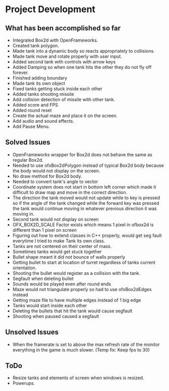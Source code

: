 # Project Development

## What has been accomplished so far
* Integrated Box2d with OpenFrameworks.
* Created tank polygon.
* Made tank into a dynamic body so reacts appropriately to collisions.
* Made tank move and rotate properly with user input.
* Added second tank with controls with arrow keys
* Added Damping so when one tank hits the other they do not fly off forever.
* Finished adding boundary
* Made tank its own object
* Fixed tanks getting stuck inside each other
* Added tanks shooting missile
* Add collision detection of missile with other tank.
* Added score and FPS
* Added round reset
* Create the actual maze and place it on the screen.
* Add audio and sound effects.
* Add Pause Menu.

## Solved Issues
* OpenFrameworks wrapper for Box2d does not behave the same as regular Box2d.
* Needed to use ofxBox2dPolygon instead of typical Box2d body because the body would not display on the screen.
* No draw method for Box2d body.
* Needed to convert tank's angle to vector
* Coordinate system does not start in bottom left corner which made it difficult to draw map and move in the correct direction.
* The direction the tank moved would not update while to key is pressed so if the angle of the tank changed while the forward key was pressed the tank would continue moving in whatever previous direction it was moving in.
* Second tank would not display on screen
* OFX_BOX2D_SCALE Factor exists which means 1 pixel in ofbox2d is different than 1 pixel on screen
* Figuring out how to extend classes in C++ properly, would get seg fault everytime I tried to make Tank its own class.
* Tanks are not centered on their center of mass.
* Sometimes tanks would get stuck together
* Bullet shape meant it did not bounce of walls properly
* Getting bullet to start at location of turret regardless of tanks current orientation.
* Shooting the bullet would register as a collision with the tank.
* Segfault when deleting bullet
* Sounds would be played even after round ends
* Maze would not triangulate properly so had to use ofxBox2dEdges instead
* Getting maze file to have multiple edges instead of 1 big edge
* Tanks would start inside each other
* Deleting the bullets that hit the tank would cause segfault
* Shooting when paused caused a segfault


## Unsolved Issues
* When the framerate is set to above the max refresh rate of the monitor everything in the game is much slower. (Temp fix: Keep fps to 30)

## ToDo

* Resize tanks and elements of screen when windows is resized.
* Powerups.

